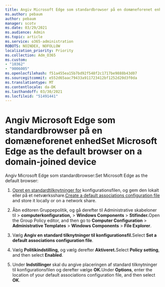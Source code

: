 ```yaml
---
title: Angiv Microsoft Edge som standardbrowser på en domæneforenet enhed
ms.author: pebaum
author: pebaum
manager: scotv
ms.date: 03/29/2021
ms.audience: Admin
ms.topic: article
ms.service: o365-administration
ROBOTS: NOINDEX, NOFOLLOW
localization_priority: Priority
ms.collection: Adm_O365
ms.custom:
- "10362"
- "9006005"
ms.openlocfilehash: f51a455ea15b7bd92f548f2c1717be9888b43d07
ms.sourcegitcommit: e552d65aac79433a911723412bf1252d20d3f0da
ms.translationtype: MT
ms.contentlocale: da-DK
ms.lasthandoff: 03/30/2021
ms.locfileid: "51491441"
---
```

# <a name="set-microsoft-edge-as-the-default-browser-on-a-domain-joined-device"></a><span data-ttu-id="19790-102">Angiv Microsoft Edge som standardbrowser på en domæneforenet enhed</span><span class="sxs-lookup"><span data-stu-id="19790-102">Set Microsoft Edge as the default browser on a domain-joined device</span></span>

<span data-ttu-id="19790-103">Angiv Microsoft Edge som standardbrowser:</span><span class="sxs-lookup"><span data-stu-id="19790-103">Set Microsoft Edge as the default browser:</span></span> 

1. <span data-ttu-id="19790-104">[Opret en standardtilknytninger for](https://go.microsoft.com/fwlink/?linkid=2132437) konfigurationsfilen, og gem den lokalt eller på et netværksshare.</span><span class="sxs-lookup"><span data-stu-id="19790-104">[Create a default associations configuration file](https://go.microsoft.com/fwlink/?linkid=2132437) and store it locally or on a network share.</span></span>

1. <span data-ttu-id="19790-105">Åbn editoren Gruppepolitik, og gå derefter til Administrative skabeloner til  >  **computerkonfiguration,**  >  **Windows Components**  >  **Stifinder.**</span><span class="sxs-lookup"><span data-stu-id="19790-105">Open the Group Policy editor, and then go to **Computer Configuration** > **Administrative Templates** > **Windows Components** > **File Explorer**.</span></span>

1. <span data-ttu-id="19790-106">Vælg **Angiv en standard tilknytninger til konfigurationsfil.**</span><span class="sxs-lookup"><span data-stu-id="19790-106">Select **Set a default associations configuration file**.</span></span>

1. <span data-ttu-id="19790-107">Vælg **Politikindstilling,** og vælg derefter **Aktiveret.**</span><span class="sxs-lookup"><span data-stu-id="19790-107">Select **Policy setting**, and then select **Enabled**.</span></span>

1. <span data-ttu-id="19790-108">Under **Indstillinger** skal du angive placeringen af standard tilknytninger til konfigurationsfilen og derefter vælge **OK.**</span><span class="sxs-lookup"><span data-stu-id="19790-108">Under **Options**, enter the location of your default associations configuration file, and then select **OK**.</span></span>
